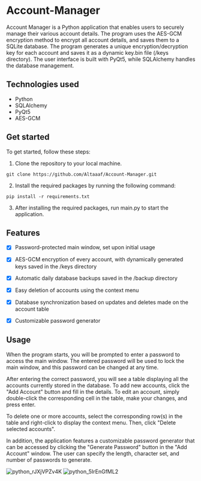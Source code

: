 # Account-Manager
Account Manager is a Python application that enables users to securely manage their various account details. The program uses the AES-GCM encryption method to encrypt all account details, and saves them to a SQLite database. The program generates a unique encryption/decryption key for each account and saves it as a dynamic key.bin file (/keys directory). The user interface is built with PyQt5, while SQLAlchemy handles the database management.

## Technologies used

- Python
- SQLAlchemy
- PyQt5
- AES-GCM

## Get started
To get started, follow these steps:

1. Clone the repository to your local machine.
``` {.sourceCode}
git clone https://github.com/Altaaaf/Account-Manager.git
```
2. Install the required packages by running the following command:
``` {.sourceCode}
pip install -r requirements.txt
```

3. After installing the required packages, run main.py to start the application.

## Features

- [x] Password-protected main window, set upon initial usage
- [x] AES-GCM encryption of every account, with dynamically generated keys saved in the /keys directory
- [x] Automatic daily database backups saved in the /backup directory
- [x] Easy deletion of accounts using the context menu
- [x] Database synchronization based on updates and deletes made on the account table
- [x] Customizable password generator



## Usage

When the program starts, you will be prompted to enter a password to access the main window. The entered password will be used to lock the main window, and this password can be changed at any time.

After entering the correct password, you will see a table displaying all the accounts currently stored in the database. To add new accounts, click the "Add Account" button and fill in the details. To edit an account, simply double-click the corresponding cell in the table, make your changes, and press enter.

To delete one or more accounts, select the corresponding row(s) in the table and right-click to display the context menu. Then, click "Delete selected accounts".

In addition, the application features a customizable password generator that can be accessed by clicking the "Generate Password" button in the "Add Account" window. The user can specify the length, character set, and number of passwords to generate.

![python_rJXjVPZv4K](https://user-images.githubusercontent.com/75543185/225652878-97eb1d58-043c-448e-913e-b3cab1976656.png)
![python_5IrEnGfML2](https://user-images.githubusercontent.com/75543185/225652916-7e5c60ea-bed7-4a66-99b9-cca89e1ff895.png)
